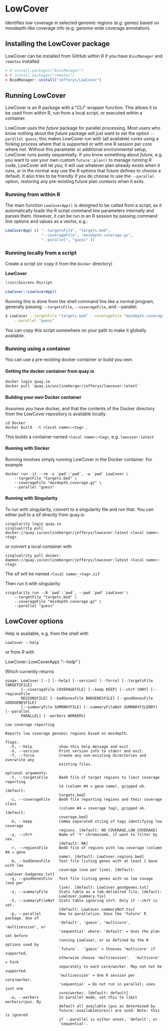 # LowCover
Identifies low coverage in selected genomic regions (e.g. genes) based on mosdepth-like coverage info (e.g. genome wide coverage annotation).

## Installing the LowCover package

LowCover can be installed from GitHub within R if you have `BiocManager` and `remotes` installed

```R
> # install.packages("BiocManager")
> # install.packages("remotes")
> BiodManager::install("Jefferys/LowCover")
```

## Running LowCover

LowCover is an R package with a "CLI" wrapper function. This allows it to be used from within R, run  from a local script, or executed within a container.

LowCover uses the _future_ package for parallel processing. Most users who know nothing about the _future_ package will just want to set the option `--parallel guess`; this  makes LowCover run with (all available) cores using a forking process where that is supported or with one R session per core where not. Without this parameter or additional environmental setup, LowCover runs purely sequentially. If you know something about _future_, e.g. you want to use your own custom `future::plan()` to manage running R code, LowCover will let you; it will use whatever plan already exists when it runs, or in the normal way use the R options that future defines to choose a default. It also tries to be friendly if you do choose to use the `--parallel` option, restoring any pre-existing future plan contexts when it exits.

### Running from within R

The main function `LowCoverApp()` is designed to be called from a script, as it automatically loads the R script command line parameters internally and parses them. However, it can be run in an R session by passing command line options and values as a vector, e.g.:

```R
LowCoverApp( c( "--targetsFile", "targets.bed",
                "--coverageFile", "mozdepth.coverage.gz",
                "--parallel", "guess" ))
```

### Running locally from a script

Create a script (or copy it from the `Docker` directory)

**LowCover**

```sh
!/usr/bin/env Rscript

LowCover::LowCoverApp()
```

Running this is done from the shell command line like a normal program, generally passing `--targetsFile`, `--coverageFile`, and --parallel.

```sh
$ LowCover --targetFile "targets.bed" --coverageFile "mozdepth.coverage.gz" \
    --parallel "guess"
```

You can copy this script somewhere on your path to make it globally available.

### Running using a container

You can use a pre-existing docker container or build you own

#### Getting the docker container from quay.io

```shell
docker login quay.io
docker pull `quay.io/unclineberger/jefferys/lowcover:latest`
```

#### Building your own Docker container

Assumes you have docker, and that the contents of the Docker directory from the LowCover repository is available locally.

```shell
cd Docker
docker build  -t <local name>:<tag> .
```

This builds a container named `<local name>:<tag>`, e.g. `lowcover:latest`

#### Running with Docker

Running involves simply running LowCover in the Docker container. For example

```shell
docker run -it --rm -v `pwd`:`pwd`, -w `pwd` LowCover \
    --targetFile "targets.bed" \
    --coverageFile "mozdepth.coverage.gz" \
    --parallel "guess"
```

#### Running with Singularity

To run with singularity, convert to a singularity file and run that. You can either pull to a sif directly from quay.io

```shell
singularity login quay.io
singlualrity pull docker://quay.io/unclineberger/jefferys/lowcover:latest <local name>:<tag>
```

or convert a local container with

```shell
singlualrity pull docker-daemon://quay.io/unclineberger/jefferys/lowcover:latest <local name>:<tag>
```

The sif will be named `<local name>_<tag>.sif`

Then run it with singularity

```shell
singularity run --B `pwd`:`pwd`, --pwd `pwd` LowCover \
    --targetFile "targets.bed" \
    --coverageFile "mozdepth.coverage.gz" \
    --parallel "guess"
```

## LowCover options

Help is available, e.g. from the shell with

```shell
LowCover --help
```

or from R with

LowCover::LowCoverApp( "--help" )

Which currently returns

```
usage: LowCover [--] [--help] [--version] [--force] [--targetsFile TARGETSFILE]
       [--coverageFile COVERAGEFILE] [--keep KEEP] [--chrY CHRY] [--regionsFile
       REGIONSFILE] [--badGenesFile BADGENESFILE] [--goodGenesFile GOODGENESFILE]
       [--summaryFile SUMMARYFILE] [--summaryFileNoY SUMMARYFILENOY] [--parallel
       PARALLEL] [--workers WORKERS]

Low coverage reporting

Reports low coverage genomic regions based on mosdepth.

flags:
  -h, --help            show this help message and exit
  -V, --version         Print version info to stderr and exit.
  -f, --force           Create any non-existing directories and overwrite any
                        existing files.

optional arguments:
  -t, --targetsFile     Bed4 file of target regions to limit coverage reporting
                        to (column #4 = gene name), gzipped ok. [default:
                        targets.bed]
  -c, --coverageFile    Bed4 file reporting regions and their coverage class
                        (column #4 = coverage tag), gzipped ok. [default:
                        coverage.bed]
  -k, --keep            Comma separated string of tags identifying low coverage
                        regions. [default: NO_COVERAGE,LOW_COVERAGE]
  -y, --chrY            Name of 'Y' chromosome, if want to filter by sex.
                        [default: NA]
  -r, --regionsFile     Bed4 file of regions with low coverage (column #4 = gene
                        name). [default: LowCover.regions.bed]
  -b, --badGenesFile    Text file listing genes with at least 1 base with low
                        coverage (one per line). [default: LowCover.badgenes.txt]
  -g, --goodGenesFile   Text file listing genes with no low covage (one per
                        line). [default: LowCover.goodgenes.txt]
  -s, --summaryFile     Stats table as a tab-delimited file. [default:
                        LowCover.summary.tsv]
  -S, --summaryFileNoY  Stats table ignoring chrY. Only if --chrY is set.
                        [default: LowCover.summaryNoY.tsv]
  -p, --parallel        How to parallelize. Uses the 'future' R package. One of
                        'default', 'guess', 'multicore', 'multisession', or
                        'sequential' where: 'default' = Uses the plan set before
                        running LowCover, or as defined by the R options used by
                        `future`.  'guess' = Chooses 'multicore' if supported,
                        otherwise choose 'multisession'.  'multicore' = Fork
                        separately to each core/worker. May not not be supported.
                        'multisession' = One R session per core/worker. 
                        'sequential' = Do not run in parallel; uses just one
                        core/worker. [default: default]
  -w, --workers         In parallel mode, set this to limit workers/cpus. By
                        default all available cpus as determined by
                        future::availableCores() are used. Note: this is ignored
                        if --parallel is either unset, 'default', or
                        'sequential'.
```
